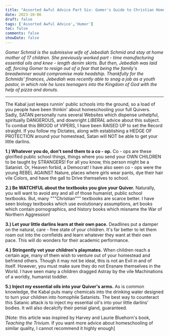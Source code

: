 ```yaml
---
title: "Assorted Awful Advice Part Six: Gomer's Guide to Christian Homeschooling"
date: 2023-10-06
draft: false
tags: ['Assorted Awful Advice','Humor']
toc: false
comments: false
showDate: false
---
```


*Gomer Schmid is the submissive wife of Jebediah Schmid and stay at home mother of 17 children. She previously worked part - time manufacturing essential oils and knee - length denim skirts. But then, Jebediah was laid off, forcing Gomer to resign out of a fear that being the family's breadwinner would compromise male headship. Thankfully for the Schmids' finances, Jebediah was recently able to snag a job as a youth pastor, in which role he lures teenagers into the Kingdom of God with the help of pizza and donuts.*

---

The Kabal just keeps runnin' public schools into the ground, so a load of you people have been thinkin' about homeschooling your full Quivers. Sadly, SATAN personally runs several Websites which dispense unhelpful, spiritually DANGEROUS, and downright *LIBERAL* advice about this subject. To combat this BROOD of VIPERS, I have been RAISED UP to set the Record straight. If you follow my Dictates, along with establishing a HEDGE OF PROTECTION around your homestead, Satan will NOT be able to get your little darlins.

**1.) Whatever you do, don't send them to a co - op.** Co - ops are these glorified public school things, things where you send your OWN CHILDREN to be taught by STRANGERS! For all you know, this person might be a Satanist. Or, Heaven forbid, a Democrat! I have also seen co - ops were the young REBEL AGAINST Nature, places where girls wear pants, dye their hair vile Colors, and have the gall to Drive themselves to school.

**2.) Be WATCHFUL about the textbooks you give your Quiver.** Naturally, you will want to avoid any and all of those humanist, public school textbooks. But, many """Christian""" textbooks are scarce better. I have seen biology textbooks which use evolutionary assumptions, art books which contain pornographics, and history books which misname the War of Northern Aggression! 

**3.) Let your little darlins learn at their own pace.** Deadlines put a damper on the natural, care - free state of your children. It's far better to let them roam out into the cornfields and learn whatever they want at their own pace. This will do wonders for their academic performance.

**4.) Stringently vet your children's playmates.** When children reach a certain age, many of them wish to venture out of your homestead and befriend others. Though it may not be ideal, this is not an Evil in and of itself. However, you must make sure they do not Ensnare themselves in the World. I have seen many a children dragged Astray by the vile Machinations of a worldly, humanist toddler. 

**5.) Inject my essential oils into your Quiver's arms.** As is common knowledge, the Kabal puts many chemicals into the drinking water designed to turn your children into homophile Satanists. The best way to counteract this Satanic attack is to inject my essential oil's into your little darlins' bodies. It will also decalcify their penial gland, guaranteed.


[Note: this article was inspired by Harvey and Laurie Bluehorn's book, *Teaching the Trivium.* If you want more advice about homeschooling of similar quality, I cannot recommend it highly enough]
